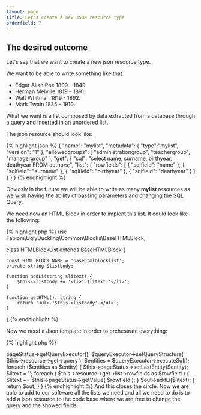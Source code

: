 ```yaml
---
layout: page
title: Let's create a new JSON resource type
orderfield: 7
---
```


## The desired outcome

Let's say that we want to create a new json resource type.

We want to be able to write something like that:

* Edgar Allan Poe 1809 – 1849.
* Herman Melville 1819 – 1891.
* Walt Whitman 1819 - 1892.
* Mark Twain 1835 – 1910.

What we want is a list composed by data extracted from a database through a query and inserted in an unordered list.

The json resource should look like:

{% highlight json %}
{
  "name": "mylist",
  "metadata": { "type":"mylist", "version": "1" },
  "allowedgroups": [ "administrationgroup", "teachergroup", "managergroup" ],
  "get": {
    "sql": "select name, surname, birthyear, deathyear FROM authors;",
    "list": {
      "rowfields": [
        { "sqlfield": "name" },
        { "sqlfield": "surname" },
        { "sqlfield": "birthyear" },
        { "sqlfield": "deathyear" }
      ]
    }
  }
}
{% endhighlight %}

Obviosly in the future we will be able to write as many **mylist** resources as we wish having the ability of passing parameters and changing the SQL Query.

We need now an HTML Block in order to implent this list. It could look like the following:

{% highlight php %}
use Fabiom\UglyDuckling\Common\Blocks\BaseHTMLBlock;

class HTMLBlockList extends BaseHTMLBlock {
	
    const HTML_BLOCK_NAME = 'basehtmlblocklist';	
    private string $listbody;
	
    function addLi(string $litext) {
        $this->listbody += '<li>'.$litext.'</li>';
    }

    function getHTML(): string {
        return '<ul>.'$this->listbody'.</ul>';
    }

}
{% endhighlight %}

Now we need a Json template in order to orchestrate everything:

{% highlight php %}
<?php
use Fabiom\UglyDuckling\Common\Json\JsonTemplates\JsonTemplate;
use Fabiom\UglyDuckling\Custom\HTMLBlocks\HTMLBlockExample;

class JsonTemplateExample extends JsonTemplate {

    const blocktype = 'mylist';
    
    /**
     * @return \Fabiom\UglyDuckling\Common\Blocks\EmptyHTMLBlock|HTMLBlockExample
     */
    public function createHTMLBlock() {
        $out = new HTMLBlockList;
        
        $queryExecutor = $this->pageStatus->getQueryExecutor();
        $queryExecutor->setQueryStructure( $this->resource->get->query );
        $entities = $queryExecutor->executeSql();
        
        foreach ($entities as $entity) {
            $this->pageStatus->setLastEntity($entity);
            
            $litext = '';
            foreach ( $this->resource->get->list->rowfields as $rowfield ) {
                $litext += $this->pageStatus->getValue( $rowfield );
            }
            $out->addLi($litext);
        }
        
        return $out;
    }

}
{% endhighlight %}

And this closes the circle. Now we are able to add to our software all the lists we need and all we need to do is to add a json resource to the code base where we are free to change the query and the showed fields.

